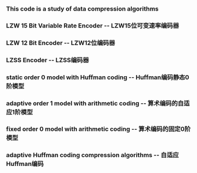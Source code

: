 ### This code is a study of data compression algorithms
### LZW 15 Bit Variable Rate Encoder  -- LZW15位可变速率编码器
### LZW 12 Bit Encoder -- LZW12位编码器
### LZSS Encoder -- LZSS编码器
### static order 0 model with Huffman coding -- Huffman编码静态0阶模型
### adaptive order 1 model with arithmetic coding -- 算术编码的自适应1阶模型
### fixed order 0 model with arithmetic coding -- 算术编码的固定0阶模型
### adaptive Huffman coding compression algorithms -- 自适应Huffman编码